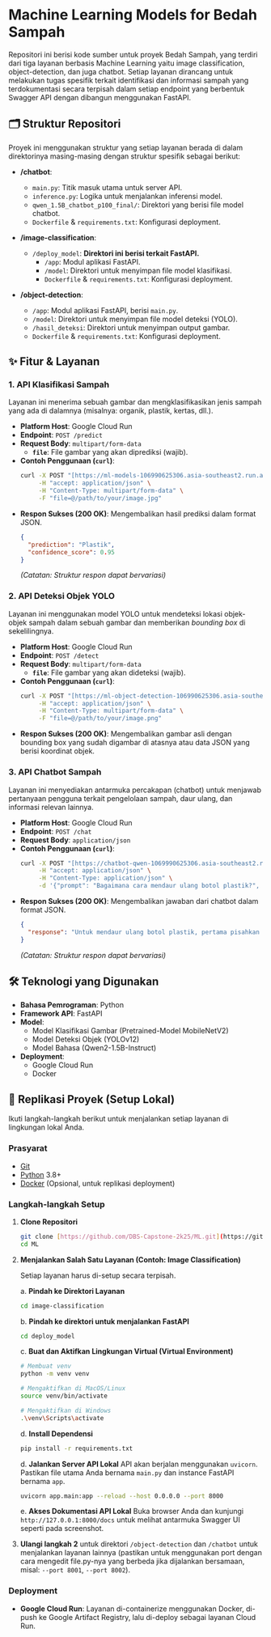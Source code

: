 # Machine Learning Models for Bedah Sampah 

Repositori ini berisi kode sumber untuk proyek Bedah Sampah, yang terdiri dari tiga layanan berbasis Machine Learning yaitu image classification, object-detection, dan juga chatbot. Setiap layanan dirancang untuk melakukan tugas spesifik terkait identifikasi dan informasi sampah yang terdokumentasi secara terpisah dalam setiap endpoint yang berbentuk Swagger API dengan dibangun menggunakan FastAPI.

## 🗂️ Struktur Repositori

Proyek ini menggunakan struktur yang setiap layanan berada di dalam direktorinya masing-masing dengan struktur spesifik sebagai berikut:

-   **/chatbot**:
    -   `main.py`: Titik masuk utama untuk server API.
    -   `inference.py`: Logika untuk menjalankan inferensi model.
    -   `qwen_1.5B_chatbot_p100_final/`: Direktori yang berisi file model chatbot.
    -   `Dockerfile` & `requirements.txt`: Konfigurasi deployment.

-   **/image-classification**:
    -   `/deploy_model`: **Direktori ini berisi terkait FastAPI.**
        -   `/app`: Modul aplikasi FastAPI.
        -   `/model`: Direktori untuk menyimpan file model klasifikasi.
        -   `Dockerfile` & `requirements.txt`: Konfigurasi deployment.

-   **/object-detection**:
    -   `/app`: Modul aplikasi FastAPI, berisi `main.py`.
    -   `/model`: Direktori untuk menyimpan file model deteksi (YOLO).
    -   `/hasil_deteksi`: Direktori untuk menyimpan output gambar.
    -   `Dockerfile` & `requirements.txt`: Konfigurasi deployment.

## ✨ Fitur & Layanan

### 1. API Klasifikasi Sampah
Layanan ini menerima sebuah gambar dan mengklasifikasikan jenis sampah yang ada di dalamnya (misalnya: organik, plastik, kertas, dll.).

-   **Platform Host**: Google Cloud Run
-   **Endpoint**: `POST /predict`
-   **Request Body**: `multipart/form-data`
    -   **`file`**: File gambar yang akan diprediksi (wajib).
-   **Contoh Penggunaan (`curl`)**:
    ```bash
    curl -X POST "[https://ml-models-106990625306.asia-southeast2.run.app/predict](https://ml-models-106990625306.asia-southeast2.run.app/predict)" \
         -H "accept: application/json" \
         -H "Content-Type: multipart/form-data" \
         -F "file=@/path/to/your/image.jpg"
    ```
-   **Respon Sukses (200 OK)**: Mengembalikan hasil prediksi dalam format JSON.
    ```json
    {
      "prediction": "Plastik",
      "confidence_score": 0.95
    }
    ```
    *(Catatan: Struktur respon dapat bervariasi)*

### 2. API Deteksi Objek YOLO
Layanan ini menggunakan model YOLO untuk mendeteksi lokasi objek-objek sampah dalam sebuah gambar dan memberikan *bounding box* di sekelilingnya.

-   **Platform Host**: Google Cloud Run
-   **Endpoint**: `POST /detect`
-   **Request Body**: `multipart/form-data`
    -   **`file`**: File gambar yang akan dideteksi (wajib).
-   **Contoh Penggunaan (`curl`)**:
    ```bash
    curl -X POST "[https://ml-object-detection-106990625306.asia-southeast2.run.app/detect](https://ml-object-detection-106990625306.asia-southeast2.run.app/detect)" \
         -H "accept: application/json" \
         -H "Content-Type: multipart/form-data" \
         -F "file=@/path/to/your/image.png"
    ```
-   **Respon Sukses (200 OK)**: Mengembalikan gambar asli dengan bounding box yang sudah digambar di atasnya atau data JSON yang berisi koordinat objek.

### 3. API Chatbot Sampah
Layanan ini menyediakan antarmuka percakapan (chatbot) untuk menjawab pertanyaan pengguna terkait pengelolaan sampah, daur ulang, dan informasi relevan lainnya.

-   **Platform Host**: Google Cloud Run
-   **Endpoint**: `POST /chat`
-   **Request Body**: `application/json`
-   **Contoh Penggunaan (`curl`)**:
    ```bash
    curl -X POST "[https://chatbot-qwen-1069990625306.asia-southeast2.run.app/docs](https://chatbot-qwen-1069990625306.asia-southeast2.run.app/docs)" \
         -H "accept: application/json" \
         -H "Content-Type: application/json" \
         -d '{"prompt": "Bagaimana cara mendaur ulang botol plastik?", "max_new_tokens": 100}'
    ```
-   **Respon Sukses (200 OK)**: Mengembalikan jawaban dari chatbot dalam format JSON.
    ```json
    {
      "response": "Untuk mendaur ulang botol plastik, pertama pisahkan tutupnya, bersihkan botol dari sisa cairan, lalu kumpulkan di tempat sampah khusus plastik."
    }
    ```
    *(Catatan: Struktur respon dapat bervariasi)*

## 🛠️ Teknologi yang Digunakan

-   **Bahasa Pemrograman**: Python
-   **Framework API**: FastAPI
-   **Model**:
    -   Model Klasifikasi Gambar (Pretrained-Model MobileNetV2)
    -   Model Deteksi Objek (YOLOv12)
    -   Model Bahasa (Qwen2-1.5B-Instruct)
-   **Deployment**:
    -   Google Cloud Run
    -   Docker

## 🚀 Replikasi Proyek (Setup Lokal)

Ikuti langkah-langkah berikut untuk menjalankan setiap layanan di lingkungan lokal Anda.

### Prasyarat
-   [Git](https://git-scm.com/)
-   [Python](https://www.python.org/downloads/) 3.8+
-   [Docker](https://www.docker.com/products/docker-desktop/) (Opsional, untuk replikasi deployment)

### Langkah-langkah Setup

1.  **Clone Repositori**
    ```bash
    git clone [https://github.com/DBS-Capstone-2k25/ML.git](https://github.com/DBS-Capstone-2k25/ML.git)
    cd ML
    ```

2.  **Menjalankan Salah Satu Layanan (Contoh: Image Classification)**

    Setiap layanan harus di-setup secara terpisah.

    a. **Pindah ke Direktori Layanan**
    ```bash
    cd image-classification
    ```
    b. **Pindah ke direktori untuk menjalankan FastAPI**
    ```bash
    cd deploy_model
    ```
    c. **Buat dan Aktifkan Lingkungan Virtual (Virtual Environment)**
    ```bash
    # Membuat venv
    python -m venv venv

    # Mengaktifkan di MacOS/Linux
    source venv/bin/activate

    # Mengaktifkan di Windows
    .\venv\Scripts\activate
    ```

    d. **Install Dependensi**
    
    ```bash
    pip install -r requirements.txt
    ```

    d. **Jalankan Server API Lokal**
    API akan berjalan menggunakan `uvicorn`. Pastikan file utama Anda bernama `main.py` dan instance FastAPI bernama `app`.
    ```bash
    uvicorn app.main:app --reload --host 0.0.0.0 --port 8000
    ```
    e. **Akses Dokumentasi API Lokal**
    Buka browser Anda dan kunjungi `http://127.0.0.1:8000/docs` untuk melihat antarmuka Swagger UI seperti pada screenshot.

4.  **Ulangi langkah 2** untuk direktori `/object-detection` dan `/chatbot` untuk menjalankan layanan lainnya (pastikan untuk menggunakan port dengan cara mengedit file.py-nya yang berbeda jika dijalankan bersamaan, misal: `--port 8001`, `--port 8002`).

### Deployment
-   **Google Cloud Run**: Layanan di-containerize menggunakan Docker, di-push ke Google Artifact Registry, lalu di-deploy sebagai layanan Cloud Run.

